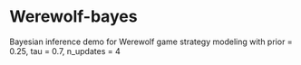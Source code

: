 # Werewolf-bayes
Bayesian inference demo for Werewolf game strategy modeling with prior = 0.25, tau = 0.7, n_updates = 4
